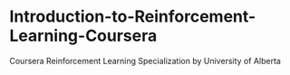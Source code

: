 # Introduction-to-Reinforcement-Learning-Coursera
Coursera Reinforcement Learning Specialization by University of Alberta
